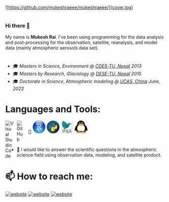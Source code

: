 ![https://github.com/mukeshraeee/mukeshraeee/](cover.jpg)
#
### Hi there 👋
My name is **Mukesh Rai**. I've been using programming for the data analysis and post-processing for the observation, satellite, reanalysis, and model data (mainly atmospheric aerosols data set).
#
- 🎓 *Masters in Science, Environment @ [CDES-TU, Nepal](http://www.cdes.edu.np/) 2013*
- 🎓 *Masters by Research, Glaciology @ [DESE-TU, Nepal](https://ese.ku.edu.np/) 2015*
- 🎓 *Doctorate in Science, Atmospheric modeling @ [UCAS, China](https://ic-en.ucas.ac.cn/) June, 2022*
# Languages and Tools:
[<img align="left" alt="Visual Studio Code" width="26px" src="https://cdn.jsdelivr.net/gh/devicons/devicon/icons/vscode/vscode-original.svg" style="padding-right:10px;" />]
[<img align="left" alt="GitHub" width="26px" src="https://user-images.githubusercontent.com/3369400/139447912-e0f43f33-6d9f-45f8-be46-2df5bbc91289.png" style="padding-right:10px;" />](https://github.com/mukeshraeee#gh-dark-mode-only)
<img src="https://github.com/mukeshraeee/mukeshraeee/blob/main/r.png" alt="r" width="40" height="40" /> <img 
src="https://github.com/mukeshraeee/mukeshraeee/blob/main/python.png" alt="python" width="40" height="40" /> <img 
src="https://github.com/mukeshraeee/mukeshraeee/blob/main/latex.png" alt="linux4" width="40" height="40" /> <img 
src="https://github.com/mukeshraeee/mukeshraeee/blob/main/linux4.png" alt="latex" width="40" height="40" />
#
- 🔭 I would like to answer the scientific questions in the atmospheric science field using observation data, modeling, and satellite product.
#
# 📫 How to reach me:
[![website](https://github.com/mukeshraeee/codeSTACKr/tree/master/img/twitter-light.svg)](https://twitter.com/MukeshRaee/#gh-dark-mode-only)
[![website](https://github.com/mukeshraeee/codeSTACKr/tree/master/img/linkedin-light.svg)](https://www.linkedin.com/in/mukesh-rai-5b5b3b85#gh-dark-mode-only)
[![website](https://github.com/mukeshraeee/codeSTACKr/tree/master/img/instagram-light.svg)](https://www.instagram.com/mukesh_raee#gh-dark-mode-only)
#

                       
